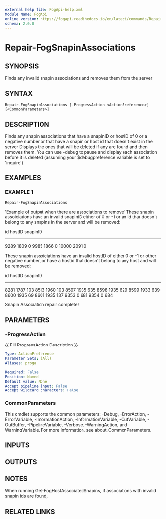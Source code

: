 ```yaml
---
external help file: FogApi-help.xml
Module Name: FogApi
online version: https://fogapi.readthedocs.io/en/latest/commands/Repair-FogSnapinAssociations
schema: 2.0.0
---
```


# Repair-FogSnapinAssociations

## SYNOPSIS
Finds any invalid snapin associations and removes them from the server

## SYNTAX

```
Repair-FogSnapinAssociations [-ProgressAction <ActionPreference>] [<CommonParameters>]
```

## DESCRIPTION
Finds any snapin associations that have a snapinID or hostID of 0 or a negative number or that have a snapin or host id that doesn't exist in the server
Displays the ones that will be deleted if any are found and then removes them. 
You can use -debug to pause and display each association before it is deleted (assuming your $debugpreference variable is set to 'inquire')

## EXAMPLES

### EXAMPLE 1
```
Repair-FogSnapinAssociations
```

'Example of output when there are associations to remove'
These snapin assoiciations have an invalid snapinID either of 0 or -1 or an id that doesn't belong to any snapins in the server and will be removed:

id    hostID snapinID
--    ------ --------
9289  1809   0
9985  1866   0
10000 2091   0

These snapin assoiciations have an invalid hostID of either 0 or -1 or other negative number, or have a hostid that doesn't belong to any host and will be removed:

id   hostID snapinID
--   ------ --------
8281 1787   103
8513 1960   103
8597 1935   635
8598 1935   629
8599 1933   639
8600 1935   69
8601 1935   137
9353 0      681
9354 0      684

Snapin Association repair complete!

## PARAMETERS

### -ProgressAction
{{ Fill ProgressAction Description }}

```yaml
Type: ActionPreference
Parameter Sets: (All)
Aliases: proga

Required: False
Position: Named
Default value: None
Accept pipeline input: False
Accept wildcard characters: False
```

### CommonParameters
This cmdlet supports the common parameters: -Debug, -ErrorAction, -ErrorVariable, -InformationAction, -InformationVariable, -OutVariable, -OutBuffer, -PipelineVariable, -Verbose, -WarningAction, and -WarningVariable. For more information, see [about_CommonParameters](http://go.microsoft.com/fwlink/?LinkID=113216).

## INPUTS

## OUTPUTS

## NOTES
When running Get-FogHostAssociatedSnapins, if associations with invalid snapin ids are found,

## RELATED LINKS
